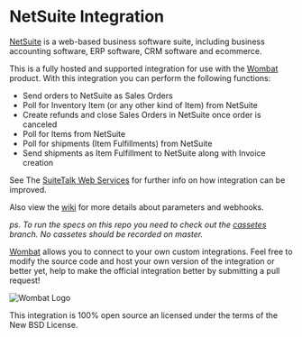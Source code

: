 # NetSuite Integration

[NetSuite](http://www.netsuite.com) is a web-based business software suite,
including business accounting software, ERP software, CRM software and ecommerce.

This is a fully hosted and supported integration for use with the [Wombat](http://wombat.co)
product. With this integration you can perform the following functions:

* Send orders to NetSuite as Sales Orders
* Poll for Inventory Item (or any other kind of Item) from NetSuite
* Create refunds and close Sales Orders in NetSuite once order is canceled
* Poll for Items from NetSuite
* Poll for shipments (Item Fulfillments) from NetSuite
* Send shipments as Item Fulfillment to NetSuite along with Invoice creation

See The [SuiteTalk Web Services](https://system.netsuite.com/help/helpcenter/en_US/Output/Help/SuiteCloudCustomizationScriptingWebServices/SuiteTalkWebServices/SuiteTalkWebServices.html) for further info on how integration can be improved.

Also view the [wiki](https://github.com/wombat/netsuite_integration/wiki) for
more details about parameters and webhooks.

_ps. To run the specs on this repo you need to check out the [cassetes](https://github.com/wombat/netsuite_integration/tree/cassetes)
branch. No cassetes should be recorded on master._

[Wombat](http://wombat.co) allows you to connect to your own custom integrations.
Feel free to modify the source code and host your own version of the integration
or better yet, help to make the official integration better by submitting a pull request!

![Wombat Logo](http://spreecommerce.com/images/wombat_logo.png)

This integration is 100% open source an licensed under the terms of the New BSD License.

